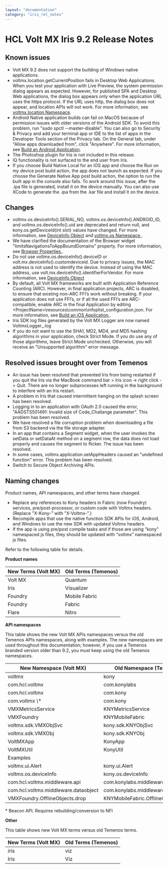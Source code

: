 ```yaml
---
layout: "documentation"
category: "iris_rel_notes"
---
```


HCL Volt MX Iris 9.2 Release Notes
=============

<!--Enhancements
------------

- Support for iOS 15 plugins has been added in Volt MX Iris.
-->
Known issues
------------

- Volt MX 9.2 does not support the building of Windows native applications. 
- voltmx.location.getCurrentPosition fails in Desktop Web Applications. When you test your application with Live Preview, the system permission dialog appears as expected. However, for published SPA and Desktop Web applications, the dialog box appears only when the application URL uses the https protocol. If the URL uses http, the dialog box does not appear, and location APIs will not work. For more information, see [voltmx.location Namespace](Iris/iris_api_dev_guide/content/voltmx.location_functions.html#functions).
- Android Native application builds can fail on MacOS because of permission issues with older versions of the Android SDK. To avoid this problem, run "sudo spctl --master-disable". You can also go to Security & Privacy and add your terminal app or IDE to the list of apps in the Developer Tools section of the Privacy tab. On the General tab, under "Allow apps downloaded from", click "Anywhere". For more information, see [Build an Android Application](Iris/iris_user_guide/Content/BuildAnAppForAndroid.html).
- The Photoshop plugin for Iris is not included in this release.
- IQ functionality is not surfaced to the end user from Iris.
- If you choose Build Native Local for an iOS app and choose the Run on my device post build action, the app does not launch as expected. If you choose the Generate Native App post build action, the option to run the built app in the console also fails. To work around this issue, after the .ipa file is generated, install it on the device manually. You can also use XCode to generate the .ipa from the .kar file and install it on the device.
<!-- - VoltMX automation is not working in XCode 13; use XCode 12.5.1 instead. This issue will be fixed in a subsequent release.
-->
Changes
-------

- voltmx.os.deviceInfo().SERIAL_NO, voltmx.os.deviceInfo().ANDROID_ID, and voltmx.os.deviceInfo().uid are deprecated and return null, and kony.os.getDeviceId(int slot) values have changed. For more information, see [DeviceInfo Object](Iris/iris_api_dev_guide/content/voltmx.os_objects_deviceinfo.html) and [voltmx.os Namespace ](Iris/iris_api_dev_guide/content/voltmx.os_functions.html#getDeviceId).
- We have clarified the documentation of the Browser widget "limitsNavigationsToAppBoundDomains" property. For more information, see [Browser Properties ](Iris/iris_widget_prog_guide/Content/Browser_Properties.html).
- Do not use voltmx.os.deviceInfo().deviceID or volt.mx.deviceInfo().customdeviceid. Due to privacy issues, the MAC address is not used to identify the device. Instead of using the MAC address, use volt.mx.deviceInfo().identifierForVendor. For more information, see [DeviceInfo Object](Iris/iris_api_dev_guide/content/voltmx.os_objects_deviceinfo.html)  
- By default, all Volt MX frameworks are built with Application Reference Counting (ARC). However, in final application projects, ARC is disabled, to ensure that existing non-ARC FFI’s work without breaking. If your application does not use FFI’s, or if all the used FFI’s are ARC-compatible, enable ARC in the final Application by editing <WorkspaceName>\<ProjectName>\resources\common\infoplist_configuration.json. For more information, see [Build an iOS Application ](Iris/iris_user_guide/Content/BuildAnAppForiOS.html#using-application-reference-counting).
- Iris SDK log files generated by the Volt MX Logger are now named VoltmxLogger_<dateTime>.log 
- If you do not want to use the SHA1, MD2, MD4, and MD5 hashing algorithms in your application, check Strict Mode. If you do use any of those algorithms, leave Strict Mode unchecked. Otherwise, you will receive an "Unsupported algorithm" error message.

Resolved issues brought over from Temenos 
-----------------------------------------

- An issue has been resolved that prevented Iris from being restarted if you quit the Iris via the MacBook command bar > Iris icon -> right click -> Quit. There are no longer subprocesses left running in the background to interfere with an Iris restart.
- A problem in Iris that caused intermittent hanging on the splash screen has been resolved.
- Logging in to an application with OAuth 2.0 caused the error, "AADSTS501491: Invalid size of Code_Challange parameter". This problem has been resolved.
- We have resolved a file corruption problem when downloading a file from S3 backend via the file storage adapter.
- In an app that contains a Segment widget, when the user invokes the setData or setDataAt method on a segment row, the data does not load properly and causes the segment to flicker. The issue has been resolved.
- In some cases, voltmx.application.setAppHeaders caused an "undefined function" error. This problem has been resolved.
- Switch to Secure Object Archiving APIs.

Naming changes
--------------

Product names, API namespaces, and other terms have changed.

- Replace any references to Kony headers in Fabric (now Foundry) services, pre/post-processor, or custom code with Voltmx headers. (Replace "X-Kony-" with "X-Voltmx-".)
- Recompile apps that use the native function SDK APIs for iOS, Android, and Windows to use the new SDK with updated Voltmx headers.
- If the app is using pre/post compile tasks and if those are using “kony” namespaced js files, they should be updated with “voltmx” namespaced js files.

Refer to the following table for details.

**Product names**

<table>
  <thead>
    <tr>
      <th>New Terms (Volt MX)</th>
      <th>Old Terms (Temenos)</th>
    </tr>
  </thead>
  <tbody>
    <tr>
      <td>Volt MX</td>
      <td>Quantum</td>
    </tr>
    <tr>
      <td>Iris</td>
      <td>Visualizer</td>
    </tr>
    <tr>
      <td>Foundry</td>
      <td>Mobile Fabric</td>
    </tr>
    <tr>
      <td>Foundry</td>
      <td>Fabric</td>
    </tr>
    <tr>
      <td>Flare</td>
      <td>Nitro</td>
    </tr>
  </tbody>
</table>

**API namespaces**

This table shows the new Volt MX APIs namespaces versus the old Temenos APIs namespaces, along with examples. The new namespaces are used throughout this documentation; however, if you use a Temenos branded version older than 9.2, you must keep using the old Temenos namespaces.

<table>
  <thead>
    <tr>
      <th>New Namespace (Volt MX)</th>
      <th>Old Namespace (Temenos)</th>
    </tr>
  </thead>
  <tbody>
    <tr>
      <td>voltmx</td>
      <td>kony</td>
    </tr>
    <tr>
      <td>com.hcl.voltmx</td>
      <td>com.konylabs</td>
    </tr>
    <tr>
      <td>com.hcl.voltmx</td>
      <td>com.kony</td>
    </tr>
    <tr>
      <td>com.voltmx \*</td>
      <td>com.kony</td>
    </tr>
    <tr>
      <td>VMXMetricsService</td>
      <td>KNYMetricsService</td>
    </tr>
    <tr>
      <td>VMXFoundry</td>
      <td>KNYMobileFabric</td>
    </tr>
    <tr>
      <td>voltmx.sdk.VMXObjSvc</td>
      <td>kony.sdk.KNYObjSvc</td>
    </tr>
    <tr>
      <td>voltmx.sdk.VMXObj</td>
      <td>kony.sdk.KNYObj</td>
    </tr>
    <tr>
      <td>VoltMXApp</td>
      <td>KonyApp</td>
    </tr>
    <tr>
      <td>VoltMXUtil</td>
      <td>KonyUtil</td>
    </tr>
    <tr>
      <td>Examples</td>
      <td> </td>
    </tr>
    <tr>
      <td>voltmx.ui.Alert</td>
      <td>kony.ui.Alert</td>
    </tr>
    <tr>
      <td>voltmx.os.deviceInfo</td>
      <td>kony.os.deviceInfo</td>
    </tr>
    <tr>
      <td>com.hcl.voltmx.middleware.api</td>
      <td>com.konylabs.middleware.api</td>
    </tr>
    <tr>
      <td>com.hcl.voltmx.middleware.dataobject</td>
      <td>com.konylabs.middleware.dataobject</td>
    </tr>
    <tr>
      <td>VMXFoundry.OfflineObjects.drop</td>
      <td>KNYMobileFabric.OfflineObjects.drop</td>
    </tr>
  </tbody>
</table>

\* Beacon API. Requires rebuilding/conversion to NFI

**Other**

This table shows new Volt MX terms versus old Temenos terms.

<table>
  <thead>
    <tr>
      <th>New Terms (Volt MX)</th>
      <th>Old Terms (Temenos)</th>
    </tr>
  </thead>
  <tbody>
    <tr>
      <td>iris</td>
      <td>viz</td>
    </tr>
    <tr>
      <td>Iris</td>
      <td>Viz</td>
    </tr>
  </tbody>
</table>

